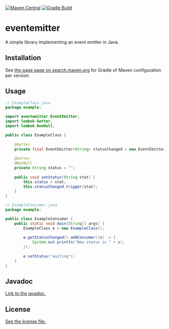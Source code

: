 [![Maven Central](https://img.shields.io/maven-central/v/io.github.nicolas-van/eventemitter)](https://search.maven.org/artifact/io.github.nicolas-van/eventemitter) [![Gradle Build](https://github.com/nicolas-van/eventemitter/workflows/Gradle%20Build/badge.svg)](https://github.com/nicolas-van/eventemitter/actions)

# eventemitter

A simple library implementing an event emitter in Java.

## Installation

See [the page page on search.maven.org](https://search.maven.org/artifact/io.github.nicolas-van/eventemitter) for Gradle of Maven configuration per version.

## Usage

```java
// ExampleClass.java
package example;

import eventemitter.EventEmitter;
import lombok.Getter;
import lombok.NonNull;

public class ExampleClass {
    
    @Getter
    private final EventEmitter<String> statusChanged = new EventEmitter<>();
    
    @Getter
    @NonNull
    private String status = "";
    
    public void setStatus(String stat) {
        this.status = stat;
        this.statusChanged.trigger(stat);
    }
}
```

```java
// ExampleConsumer.java
package example;

public class ExampleConsumer {
    public static void main(String[] args) {
        ExampleClass e = new ExampleClass();
        
        e.getStatusChanged().addConsumer((s) -> {
            System.out.println("New status is " + s);
        });
        
        e.setStatus("waiting");
    }
}
```

## Javadoc

[Link to the javadoc.](https://nicolas-van.github.io/eventemitter/javadoc)

## License

[See the license file.](./LICENSE.md)
